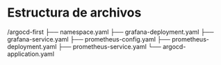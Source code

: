 # Estructura de archivos

/argocd-first
  ├── namespace.yaml
  ├── grafana-deployment.yaml
  ├── grafana-service.yaml
  ├── prometheus-config.yaml
  ├── prometheus-deployment.yaml
  ├── prometheus-service.yaml
  └── argocd-application.yaml
